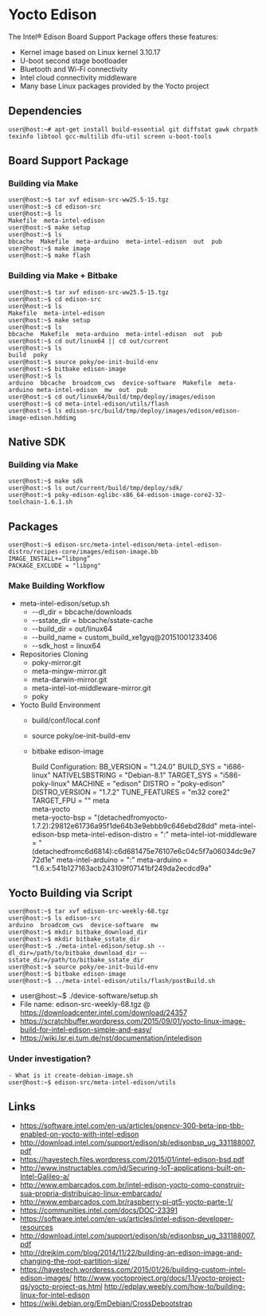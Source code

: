 Yocto Edison
==

The Intel® Edison Board Support Package offers these features:

- Kernel image based on Linux kernel 3.10.17
- U-boot second stage bootloader
- Bluetooth and Wi-Fi connectivity
- Intel cloud connectivity middleware
- Many base Linux packages provided by the Yocto project

## Dependencies

    user@host:~# apt-get install build-essential git diffstat gawk chrpath texinfo libtool gcc-multilib dfu-util screen u-boot-tools

## Board Support Package

### Building via Make

    user@host:~$ tar xvf edison-src-ww25.5-15.tgz
    user@host:~$ cd edison-src
    user@host:~$ ls
    Makefile  meta-intel-edison
    user@host:~$ make setup
    user@host:~$ ls
    bbcache  Makefile  meta-arduino  meta-intel-edison  out  pub
    user@host:~$ make image
    user@host:~$ make flash

### Building via Make + Bitbake

    user@host:~$ tar xvf edison-src-ww25.5-15.tgz
    user@host:~$ cd edison-src
    user@host:~$ ls
    Makefile  meta-intel-edison
    user@host:~$ make setup
    user@host:~$ ls
    bbcache  Makefile  meta-arduino  meta-intel-edison  out  pub
    user@host:~$ cd out/linux64 || cd out/current
    user@host:~$ ls
    build  poky
    user@host:~$ source poky/oe-init-build-env
    user@host:~$ bitbake edison-image
    user@host:~$ ls
    arduino  bbcache  broadcom_cws  device-software  Makefile  meta-arduino meta-intel-edison  mw  out  pub
    user@host:~$ cd out/linux64/build/tmp/deploy/images/edison
    user@host:~$ cd meta-intel-edison/utils/flash
    user@host:~$ ls edison-src/build/tmp/deploy/images/edison/edison-image-edison.hddimg

## Native SDK

### Building via Make

    user@host:~$ make sdk
    user@host:~$ ls out/current/build/tmp/deploy/sdk/
    user@host:~$ poky-edison-eglibc-x86_64-edison-image-core2-32-toolchain-1.6.1.sh

## Packages

    user@host:~$ edison-src/meta-intel-edison/meta-intel-edison-distro/recipes-core/images/edison-image.bb
    IMAGE_INSTALL+=“libpng”
    PACKAGE_EXCLUDE = "libpng"

### Make Building Workflow

- meta-intel-edison/setup.sh
  - --dl_dir = bbcache/downloads
  - --sstate_dir = bbcache/sstate-cache
  - --build_dir = out/linux64 
  - --build_name = custom_build_xe1gyq@20151001233406
  - --sdk_host = linux64
- Repositories Cloning
  - poky-mirror.git
  - meta-mingw-mirror.git
  - meta-darwin-mirror.git
  - meta-intel-iot-middleware-mirror.git
  - poky
- Yocto Build Environment
  - build/conf/local.conf
  - source poky/oe-init-build-env
  - bitbake edison-image


    Build Configuration:
    BB_VERSION        = "1.24.0"
    BUILD_SYS         = "i686-linux"
    NATIVELSBSTRING   = "Debian-8.1"
    TARGET_SYS        = "i586-poky-linux"
    MACHINE           = "edison"
    DISTRO            = "poky-edison"
    DISTRO_VERSION    = "1.7.2"
    TUNE_FEATURES     = "m32 core2"
    TARGET_FPU        = ""
    meta              
    meta-yocto        
    meta-yocto-bsp    = "(detachedfromyocto-1.7.2):29812e61736a95f1de64b3e9ebbb9c646ebd28dd"
    meta-intel-edison-bsp 
    meta-intel-edison-distro = "<unknown>:<unknown>"
    meta-intel-iot-middleware = "(detachedfromc6d6814):c6d681475e76107e6c04c5f7a06034dc9e772d1e"
    meta-intel-arduino = "<unknown>:<unknown>"
    meta-arduino      = "1.6.x:541b127163acb243109f07141bf249da2ecdcd9a"
    

## Yocto Building via Script

    user@host:~$ tar xvf edison-src-weekly-68.tgz
    user@host:~$ ls edison-src
    arduino  broadcom_cws  device-software  mw
    user@host:~$ mkdir bitbake_download_dir
    user@host:~$ mkdir bitbake_sstate_dir
    user@host:~$ ./meta-intel-edison/setup.sh --dl_dir=/path/to/bitbake_download_dir –-sstate_dir=/path/to/bitbake_sstate_dir
    user@host:~$ source poky/oe-init-build-env
    user@host:~$ bitbake edison-image
    user@host:~$ ../meta-intel-edison/utils/flash/postBuild.sh

- user@host:~$ ./device-software/setup.sh
- File name: edison-src-weekly-68.tgz @ https://downloadcenter.intel.com/download/24357
- https://scratchbuffer.wordpress.com/2015/09/01/yocto-linux-image-build-for-intel-edison-simple-and-easy/
- https://wiki.lsr.ei.tum.de/nst/documentation/inteledison

### Under investigation?
    
    - What is it create-debian-image.sh
    user@host:~$ edison-src/meta-intel-edison/utils

## Links 

- https://software.intel.com/en-us/articles/opencv-300-beta-ipp-tbb-enabled-on-yocto-with-intel-edison
- http://download.intel.com/support/edison/sb/edisonbsp_ug_331188007.pdf
- https://hayestech.files.wordpress.com/2015/01/intel-edison-bsd.pdf
- http://www.instructables.com/id/Securing-IoT-applications-built-on-Intel-Galileo-a/
- http://www.embarcados.com.br/intel-edison-yocto-como-construir-sua-propria-distribuicao-linux-embarcado/
- http://www.embarcados.com.br/raspberry-pi-qt5-yocto-parte-1/
- https://communities.intel.com/docs/DOC-23391
- https://software.intel.com/en-us/articles/intel-edison-developer-resources
- http://download.intel.com/support/edison/sb/edisonbsp_ug_331188007.pdf
- http://drejkim.com/blog/2014/11/22/building-an-edison-image-and-changing-the-root-partition-size/
- https://hayestech.wordpress.com/2015/01/26/building-custom-intel-edison-images/
http://www.yoctoproject.org/docs/1.1/yocto-project-qs/yocto-project-qs.html
http://edplay.weebly.com/how-to/building-linux-for-intel-edison
- https://wiki.debian.org/EmDebian/CrossDebootstrap

